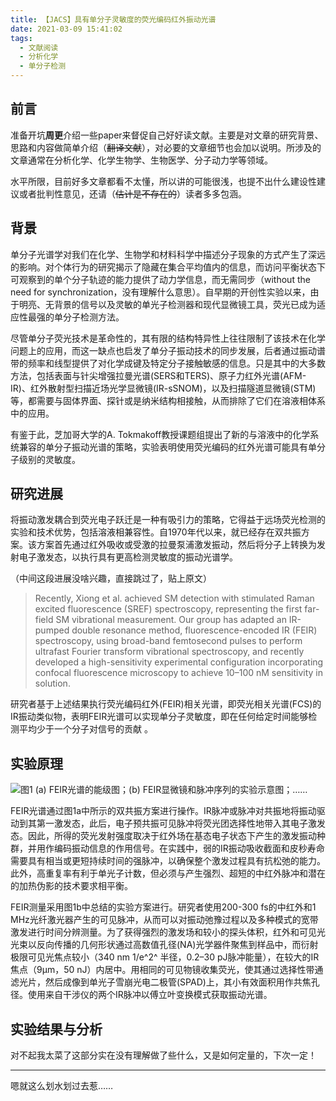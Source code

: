 ```yaml
---
title: 【JACS】具有单分子灵敏度的荧光编码红外振动光谱
date: 2021-03-09 15:41:02
tags:
  - 文献阅读
  - 分析化学
  - 单分子检测
---
```


## 前言
准备开坑**周更**介绍一些paper来督促自己好好读文献。主要是对文章的研究背景、思路和内容做简单介绍（~~翻译文献~~），对必要的文章细节也会加以说明。所涉及的文章通常在分析化学、化学生物学、生物医学、分子动力学等领域。

水平所限，目前好多文章都看不太懂，所以讲的可能很浅，也提不出什么建设性建议或者批判性意见，还请（~~估计是不存在的~~）读者多多包涵。

<!--more-->

## 背景
单分子光谱学对我们在化学、生物学和材料科学中描述分子现象的方式产生了深远的影响。对个体行为的研究揭示了隐藏在集合平均值内的信息，而访问平衡状态下可观察到的单个分子轨迹的能力提供了动力学信息，而无需同步（without the need for synchronization，没有理解什么意思）。自早期的开创性实验以来，由于明亮、无背景的信号以及灵敏的单光子检测器和现代显微镜工具，荧光已成为适应性最强的单分子检测方法。

尽管单分子荧光技术是革命性的，其有限的结构特异性上往往限制了该技术在化学问题上的应用，而这一缺点也启发了单分子振动技术的同步发展，后者通过振动谱带的频率和线型提供了对化学成键及特定分子接触敏感的信息。只是其中的大多数方法，包括表面与针尖增强拉曼光谱(SERS和TERS)、原子力红外光谱(AFM-IR)、红外散射型扫描近场光学显微镜(IR-sSNOM)，以及扫描隧道显微镜(STM)等，都需要与固体界面、探针或是纳米结构相接触，从而排除了它们在溶液相体系中的应用。

有鉴于此，芝加哥大学的A. Tokmakoff教授课题组提出了新的与溶液中的化学系统兼容的单分子振动光谱的策略，实验表明使用荧光编码的红外光谱可能具有单分子级别的灵敏度。

## 研究进展
将振动激发耦合到荧光电子跃迁是一种有吸引力的策略，它得益于远场荧光检测的实验和技术优势，包括溶液相兼容性。自1970年代以来，就已经存在双共振方案。该方案首先通过红外吸收或受激的拉曼泵浦激发振动，然后将分子上转换为发射电子激发态，以执行具有更高检测灵敏度的振动光谱学。

（中间这段进展没啥兴趣，直接跳过了，贴上原文） 
> Recently, Xiong et al. achieved SM detection with stimulated Raman excited fluorescence (SREF) spectroscopy, representing the first far-field SM vibrational measurement. 
> Our group has adapted an IR-pumped double resonance method, fluorescence-encoded IR (FEIR) spectroscopy, using broad-band femtosecond pulses to perform ultrafast Fourier transform vibrational spectroscopy, and recently developed a high-sensitivity experimental configuration incorporating confocal fluorescence microscopy to achieve 10–100 nM sensitivity in solution.

研究者基于上述结果执行荧光编码红外(FEIR)相关光谱，即荧光相关光谱(FCS)的IR振动类似物，表明FEIR光谱可以实现单分子灵敏度，即在任何给定时间能够检测平均少于一个分子对信号的贡献 。

## 实验原理

![图1 (a) FEIR光谱的能级图；(b) FEIR显微镜和脉冲序列的实验示意图；……](ja1c00542_0001.jpeg)

FEIR光谱通过图1a中所示的双共振方案进行操作。IR脉冲或脉冲对共振地将振动驱动到其第一激发态，此后，电子预共振可见脉冲将荧光团选择性地带入其电子激发态。因此，所得的荧光发射强度取决于红外场在基态电子状态下产生的激发振动种群，并用作编码振动信息的作用信号。在实践中，弱的IR振动吸收截面和皮秒寿命需要具有相当或更短持续时间的强脉冲，以确保整个激发过程具有抗松弛的能力。此外，高重复率有利于单光子计数，但必须与产生强烈、超短的中红外脉冲和潜在的加热伪影的技术要求相平衡。

FEIR测量采用图1b中总结的实验方案进行。研究者使用200-300 fs的中红外和1 MHz光纤激光器产生的可见脉冲，从而可以对振动弛豫过程以及多种模式的宽带激发进行时间分辨测量。为了获得强烈的激发场和较小的探头体积，红外和可见光光束以反向传播的几何形状通过高数值孔径(NA)光学器件聚焦到样品中，而衍射极限可见光焦点较小（340 nm 1/e^2^ 半径，0.2–30 pJ脉冲能量），在较大的IR焦点（9μm，50 nJ）内居中。用相同的可见物镜收集荧光，使其通过选择性带通滤光片，然后成像到单光子雪崩光电二极管(SPAD)上，其小有效面积用作共焦孔径。使用来自干涉仪的两个IR脉冲以傅立叶变换模式获取振动光谱。

## 实验结果与分析

对不起我太菜了这部分实在没有理解做了些什么，又是如何定量的，下次一定！

---
嗯就这么划水划过去惹……
